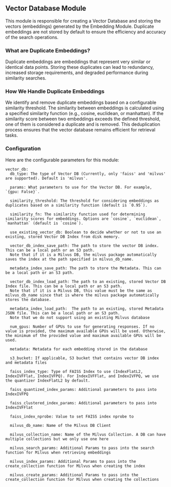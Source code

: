 ## Vector Database Module

This module is responsible for creating a Vector Database and storing the vectors (embeddings) generated by the Embedding Module. Duplicate embeddings are not stored by default to ensure the efficiency and accuracy of the search operations.

### What are Duplicate Embeddings?

Duplicate embeddings are embeddings that represent very similar or identical data points. Storing these duplicates can lead to redundancy, increased storage requirements, and degraded performance during similarity searches.

### How We Handle Duplicate Embeddings

We identify and remove duplicate embeddings based on a configurable similarity threshold. The similarity between embeddings is calculated using a specified similarity function (e.g., cosine, euclidean, or manhattan). If the similarity score between two embeddings exceeds the defined threshold, one of them is considered a duplicate and is removed. This deduplication process ensures that the vector database remains efficient for retrieval tasks.

###  Configuration
Here are the configurable parameters for this module:
```
vector_db:
  db_type: The type of Vector DB (Currently, only 'faiss' and 'milvus' are supported). Default is 'milvus'. 

  params: What parameters to use for the Vector DB. For example, `{gpu: False}`.

  similarity_threshold: The threshold for considering embeddings as duplicates based on a similarity function (default is `0.95`).

  similarity_fn: The similarity function used for determining similarity scores for embeddings. Options are `cosine`, `euclidean`, `manhattan` (default is `cosine`).

  use_existing_vector_db: Boolean to decide whether or not to use an existing, stored Vector DB Index from disk memory. 

  vector_db_index_save_path: The path to store the vector DB index. This can be a local path or an S3 path.
  Note that if it is a Milvus DB, the milvus package automatically saves the index at the path specified in milvus_db_name. 
  
  metadata_index_save_path: The path to store the Metadata. This can be a local path or an S3 path.
  
  vector_db_index_load_path: The path to an existing, stored Vector DB Index file. This can be a local path or an S3 path. 
  Note that if it is a Milvus DB, this value must be the same as milvus_db_name since that is where the milvus package automatically stores the database.
  
  metadata_index_load_path:  The path to an existing, stored Metadata JSON file. This can be a local path or an S3 path.
  Note that we do not support using an existing Milvus database

  num_gpus: Number of GPUs to use for generating responses. If no value is provided, the maximum available GPUs will be used. Otherwise, the minimum of the provided value and maximum available GPUs will be used.
  
  metadata: Metadata for each embedding stored in the database

  s3_bucket: If applicable, S3 bucket that contains vector DB index and metadata files 

  faiss_index_type: Type of FAISS Index to use (IndexFlatL2, IndexIVFFlat, IndexIVFPQ). For IndexIVFFlat, and IndexIVFPQ, we use the quantizer IndexFlatL2 by default.

  faiss_quantized_index_params: Additional parameters to pass into IndexIVFPQ

  faiss_clustered_index_params: Additional parameters to pass into IndexIVFFlat

  faiss_index_nprobe: Value to set FAISS index nprobe to
  
  milvus_db_name: Name of the Milvus DB Client

  milvus_collection_name: Name of the Milvus Collection. A DB can have multiple collections but we only use one here

  milvus_search_params: Additional Params to pass into the search function for Milvus when retrieving embeddings

  milvus_index_params: Additional Params to pass into the create_collection function for Milvus when creating the index

  milvus_create_params: Additional Params to pass into the create_collection function for Milvus when creating the collections
```
